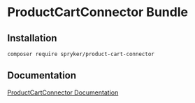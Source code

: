 # ProductCartConnector Bundle

## Installation

```
composer require spryker/product-cart-connector
```

## Documentation

[ProductCartConnector Documentation](https://spryker.github.io/product-cart-connector/index.html)




